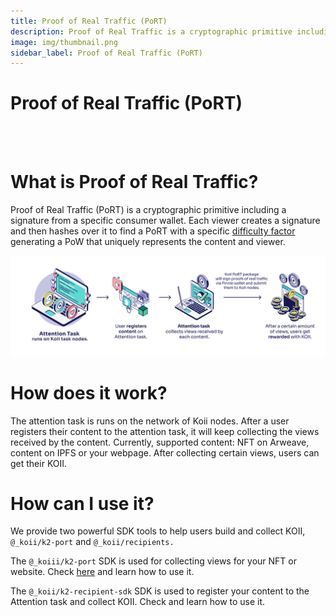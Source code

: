 ```yaml
---
title: Proof of Real Traffic (PoRT)
description: Proof of Real Traffic is a cryptographic primitive including a signature from a specific consumer wallet.
image: img/thumbnail.png
sidebar_label: Proof of Real Traffic (PoRT)
---
```


# Proof of Real Traffic (PoRT)

<br/>
<br/>

# What is Proof of Real Traffic?

Proof of Real Traffic (PoRT) is a cryptographic primitive including a signature from a specific consumer wallet. Each viewer creates a signature and then hashes over it to find a PoRT with a specific [difficulty factor](https://btc.com/stats/diff) generating a PoW that uniquely represents the content and viewer.

![PoRT](../img/PoRT.svg)

# How does it work?

The attention task is runs on the network of Koii nodes. After a user registers their content to the attention task, it will keep collecting the views received by the content. Currently, supported content: NFT on Arweave, content on IPFS or your webpage. After collecting certain views, users can get their KOII.

# How can I use it?

We provide two powerful SDK tools to help users build and collect KOII, `@_koii/k2-port` and `@_koii/recipients.`

The `@_koiii/k2-port` SDK is used for collecting views for your NFT or website. Check [here](./registering-content) and learn how to use it.

The `@_koii/k2-recipient-sdk` SDK is used to register your content to the Attention task and collect KOII. Check and learn how to use it.

